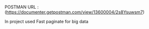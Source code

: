 POSTMAN URL : (https://documenter.getpostman.com/view/13600004/2s8Ysuwsm7)

In project used Fast paginate for big data
